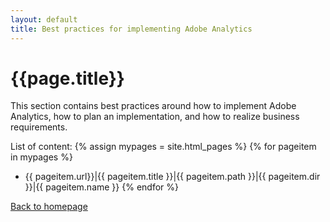 ```yaml
---
layout: default
title: Best practices for implementing Adobe Analytics
---
```

# {{page.title}}
This section contains best practices around how to implement Adobe Analytics, how to plan an implementation, and how to realize business requirements.

List of content:
  {% assign mypages = site.html_pages %}
    {% for pageitem in mypages %}
* {{ pageitem.url}}|{{ pageitem.title }}|{{ pageitem.path }}|{{ pageitem.dir }}|{{ pageitem.name }}
    {% endfor %}

[Back to homepage](./index.html)